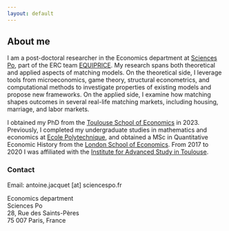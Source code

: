 ```yaml
---
layout: default
---
```


## About me

I am a post-doctoral researcher in the Economics department at [Sciences Po](https://www.sciencespo.fr/department-economics/en.html), part of the ERC team [EQUIPRICE](http://alfredgalichon.com/equiprice/). 
My research spans both theoretical and applied aspects of matching models.
On the theoretical side, I leverage tools from microeconomics, game theory, structural econometrics, and computational methods to investigate properties of existing models and propose new frameworks.
On the applied side, I examine how matching shapes outcomes in several real-life matching markets, including housing, marriage, and labor markets.

<!--
I am an applied microeconomist with interests at the intersection of Labor and Demographic economics and Cultural economics.
-->


<!--
In my [research](.\research.html), I am broadly interested in how culture interacts with economic incentives and outcomes, with the aim to understand how policies differentially affect cultural minorities.
To study this, I use microeconomic theory and empirical methods, in particular structural econometrics.
-->

I obtained my PhD from the [Toulouse School of Economics](https://www.tse-fr.eu) in 2023. Previously, I completed my undergraduate studies in mathematics and economics at [Ecole Polytechnique](https://www.polytechnique.edu), and obtained a MSc in Quantitative Economic History from the [London School of Economics](https://www.lse.ac.uk).
From 2017 to 2020 I was affiliated with the [Institute for Advanced Study in Toulouse](https://www.iast.fr).
<!--
During the winter 2022 I was visiting scholar at the Economics department at [Columbia University](https://econ.columbia.edu).
-->


### Contact

Email: antoine.jacquet \[at\] sciencespo.fr

Economics department  
Sciences Po  
28, Rue des Saints-Pères  
75 007 Paris, France
